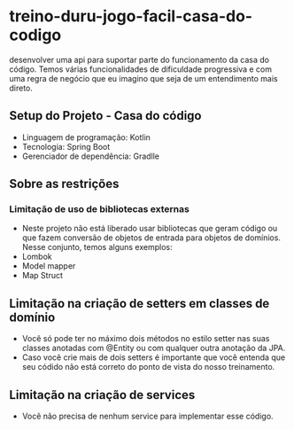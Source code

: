# treino-duru-jogo-facil-casa-do-codigo
desenvolver uma api para suportar parte do funcionamento da casa do código. Temos várias funcionalidades de dificuldade progressiva e com uma regra de negócio que eu imagino que seja de um entendimento mais direto.

## Setup do Projeto - Casa do código
* Linguagem de programação: Kotlin
* Tecnologia: Spring Boot
* Gerenciador de dependência: Gradlle

## Sobre as restrições
### Limitação de uso de bibliotecas externas
* Neste projeto não está liberado usar bibliotecas que geram código ou que fazem conversão de objetos de entrada para objetos de domínios. Nesse conjunto, temos alguns exemplos:
* Lombok
* Model mapper
* Map Struct

## Limitação na criação de setters em classes de domínio
* Você só pode ter no máximo dois métodos no estilo setter nas suas classes anotadas com @Entity ou com qualquer outra anotação da JPA.
* Caso você crie mais de dois setters é importante que você entenda que seu códido não está correto do ponto de vista do nosso treinamento.

## Limitação na criação de services
* Você não precisa de nenhum service para implementar esse código.
